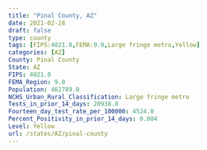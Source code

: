 ```yaml
---
title: "Pinal County, AZ"
date: 2021-02-28
draft: false
type: county
tags: [FIPS:4021.0,FEMA:9.0,Large fringe metro,Yellow]
categories: [AZ]
County: Pinal County
State: AZ
FIPS: 4021.0
FEMA_Region: 9.0
Population: 462789.0
NCHS_Urban_Rural_Classification: Large fringe metro
Tests_in_prior_14_days: 20938.0
Fourteen_day_test_rate_per_100000: 4524.0
Percent_Positivity_in_prior_14_days: 0.084
Level: Yellow
url: /states/AZ/pinal-county
---
```



